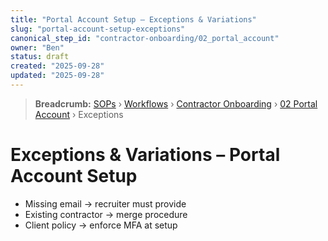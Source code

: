 ```yaml
---
title: "Portal Account Setup – Exceptions & Variations"
slug: "portal-account-setup-exceptions"
canonical_step_id: "contractor-onboarding/02_portal_account"
owner: "Ben"
status: draft
created: "2025-09-28"
updated: "2025-09-28"
---
```


> **Breadcrumb:** [SOPs](/docs/sop/README.md) › [Workflows](/docs/sop/workflow/README.md) › [Contractor Onboarding](../) › [02 Portal Account](../02_portal_account/README.md) › Exceptions


# Exceptions & Variations – Portal Account Setup

- Missing email → recruiter must provide  
- Existing contractor → merge procedure  
- Client policy → enforce MFA at setup
